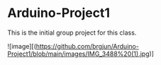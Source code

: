 # Arduino-Project1
This is the initial group project for this class.

![image][(https://github.com/brgjun/Arduino-Project1/blob/main/images/IMG_3488%20(1).jpg)]
